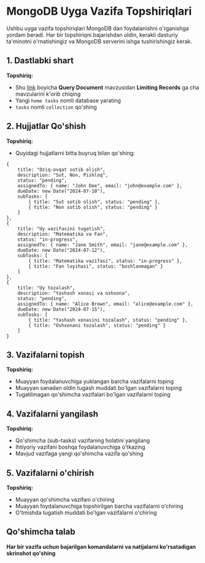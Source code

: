 # MongoDB Uyga Vazifa Topshiriqlari

Ushbu uyga vazifa topshiriqlari MongoDB dan foydalanishni o'rganishga yordam beradi. Har bir topshiriqni bajarishdan oldin, kerakli dasturiy ta'minotni o'rnatishingiz va MongoDB serverini ishga tushirishingiz kerak.


## 1. Dastlabki shart

**Topshiriq:**

- Shu [link](https://www.tutorialspoint.com/mongodb/mongodb_limit_record.htm) boyicha **Query Document** mavzusidan **Limiting Records** ga cha mavzularini k'orib chiqing
- Yangi `home tasks` nomli database yarating
- `tasks` nomli `collection` qo'shing

## 2. Hujjatlar Qo'shish

**Topshiriq:**
-  Quyidagi hujjatlarni bitta buyruq bilan qo'shing:

```
{ 
    title: "Oziq-ovqat sotib olish", 
    description: "Sut, Non, Pishloq", 
    status: "pending", 
    assignedTo: { name: "John Doe", email: "john@example.com" }, 
    dueDate: new Date("2024-07-10"), 
    subTasks: [
        { title: "Sut sotib olish", status: "pending" },
        { title: "Non sotib olish", status: "pending" }
    ]
},
{ 
    title: "Uy vazifasini tugatish", 
    description: "Matematika va Fan", 
    status: "in-progress", 
    assignedTo: { name: "Jane Smith", email: "jane@example.com" }, 
    dueDate: new Date("2024-07-12"), 
    subTasks: [
        { title: "Matematika vazifasi", status: "in-progress" },
        { title: "Fan loyihasi", status: "boshlanmagan" }
    ]
},
{ 
    title: "Uy tozalash", 
    description: "Yashash xonasi va oshxona", 
    status: "pending", 
    assignedTo: { name: "Alice Brown", email: "alice@example.com" }, 
    dueDate: new Date("2024-07-15"), 
    subTasks: [
        { title: "Yashash xonasini tozalash", status: "pending" },
        { title: "Oshxonani tozalash", status: "pending" }
    ]
}

```


## 3. Vazifalarni topish

**Topshiriq:**

- Muayyan foydalanuvchiga yuklangan barcha vazifalarni toping
- Muayyan sanadan oldin tugash muddati bo'lgan vazifalarni toping
- Tugatilmagan qo'shimcha vazifalari bo'lgan vazifalarni toping

## 4. Vazifalarni yangilash

**Topshiriq:**

- Qo'shimcha (sub-tasks) vazifaning holatini yangilang
- Ihtiyoriy vazifani boshqa foydalanuvchiga o'tkazing
- Mavjud vazifaga yangi qo'shimcha vazifa qo'shing


## 5. Vazifalarni o'chirish

**Topshiriq:**

- Muayyan qo'shimcha vazifani o'chiring
- Muayyan foydalanuvchiga topshirilgan barcha vazifalarni o'chiring
- O'tmishda tugatish muddati bo'lgan vazifalarni o'chiring


## Qo'shimcha talab
**Har bir vazifa uchun bajarilgan komandalarni va natijalarni ko'rsatadigan skrinshot qo'shing**





